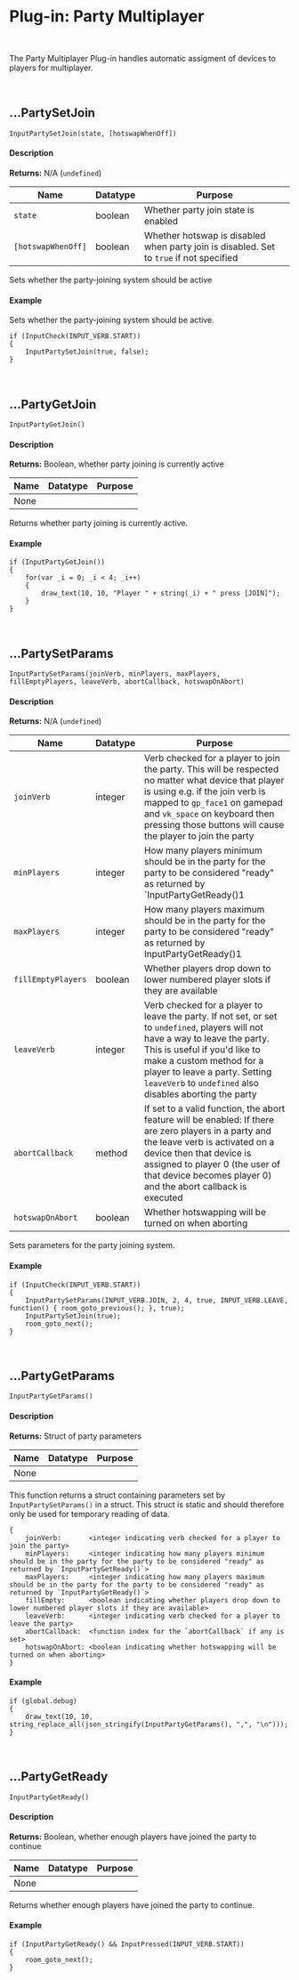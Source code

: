# Plug-in: Party Multiplayer

&nbsp;

The Party Multiplayer Plug-in handles automatic assigment of devices to players for multiplayer. 

&nbsp;

## …PartySetJoin

`InputPartySetJoin(state, [hotswapWhenOff])`

<!-- tabs:start -->

#### **Description**

**Returns:** N/A (`undefined`)

|Name               |Datatype |Purpose |
|-------------------|---------|--------|
|`state`            |boolean  |Whether party join state is enabled|
|`[hotswapWhenOff]` |boolean  |Whether hotswap is disabled when party join is disabled. Set to `true` if not specified|

Sets whether the party-joining system should be active

#### **Example**

 Sets whether the party-joining system should be active.

```gml
if (InputCheck(INPUT_VERB.START))
{
	InputPartySetJoin(true, false);
}
```
<!-- tabs:end -->

&nbsp;

## …PartyGetJoin

`InputPartyGetJoin()`

<!-- tabs:start -->

#### **Description**

**Returns:** Boolean, whether party joining is currently active

|Name|Datatype|Purpose|
|----|--------|-------|
|None|        |       |

Returns whether party joining is currently active.

#### **Example**

```gml
if (InputPartyGetJoin())
{
	for(var _i = 0; _i < 4; _i++)
	{
		draw_text(10, 10, "Player " + string(_i) + " press [JOIN]");
	}
}
```

<!-- tabs:end -->

&nbsp;

## …PartySetParams

`InputPartySetParams(joinVerb, minPlayers, maxPlayers, fillEmptyPlayers, leaveVerb, abortCallback, hotswapOnAbort)`

<!-- tabs:start -->

#### **Description**

**Returns:** N/A (`undefined`)

|Name               |Datatype |Purpose |
|-------------------|---------|--------|
|`joinVerb`         |integer  |Verb checked for a player to join the party. This will be respected no matter what device that player is using e.g. if the join verb is mapped to `gp_face1` on gamepad and `vk_space` on keyboard then pressing those buttons will cause the player to join the party|
|`minPlayers`       |integer  |How many players minimum should be in the party for the party to be considered "ready" as returned by `InputPartyGetReady()1|
|`maxPlayers`       |integer  |How many players maximum should be in the party for the party to be considered "ready" as returned by InputPartyGetReady()1|
|`fillEmptyPlayers` |boolean  |Whether players drop down to lower numbered player slots if they are available|
|`leaveVerb`        |integer  |Verb checked for a player to leave the party. If not set, or set to `undefined`, players will not have a way to leave the party. This is useful if you'd like to make a custom method for a player to leave a party. Setting `leaveVerb` to `undefined` also disables aborting the party|
|`abortCallback`    |method   |If set to a valid function, the abort feature will be enabled: If there are zero players in a party and the leave verb is activated on a device then that device is assigned to player 0 (the user of that device becomes player 0) and the abort callback is executed|
|`hotswapOnAbort`   |boolean  |Whether hotswapping will be turned on when aborting|

Sets parameters for the party joining system.

#### **Example**

```gml
if (InputCheck(INPUT_VERB.START))
{
	InputPartySetParams(INPUT_VERB.JOIN, 2, 4, true, INPUT_VERB.LEAVE, function() { room_goto_previous(); }, true);
	InputPartySetJoin(true);
	room_goto_next();
}
```
<!-- tabs:end -->

&nbsp;

## …PartyGetParams

`InputPartyGetParams()`

<!-- tabs:start -->

#### **Description**

**Returns:** Struct of party parameters

|Name|Datatype|Purpose|
|----|--------|-------|
|None|        |       |

This function returns a struct containing parameters set by `InputPartySetParams()` in a struct. This struct is static and should therefore only be used for temporary reading of data.

```
{
	joinVerb:       <integer indicating verb checked for a player to join the party>
	minPlayers:     <integer indicating how many players minimum should be in the party for the party to be considered "ready" as returned by `InputPartyGetReady()`>
	maxPlayers:     <integer indicating how many players maximum should be in the party for the party to be considered "ready" as returned by `InputPartyGetReady()`>
	fillEmpty:      <boolean indicating whether players drop down to lower numbered player slots if they are available>
	leaveVerb:      <integer indicating verb checked for a player to leave the party>
	abortCallback:  <function index for the `abortCallback` if any is set>
	hotswapOnAbort: <boolean indicating whether hotswapping will be turned on when aborting>
}
```

#### **Example**

```gml
if (global.debug)
{
	draw_text(10, 10, string_replace_all(json_stringify(InputPartyGetParams(), ",", "\n")));
}
```
<!-- tabs:end -->

&nbsp;

## …PartyGetReady

`InputPartyGetReady()`

<!-- tabs:start -->

#### **Description**

**Returns:** Boolean, whether enough players have joined the party to continue

|Name|Datatype|Purpose|
|----|--------|-------|
|None|        |       |

Returns whether enough players have joined the party to continue.

#### **Example**

```gml
if (InputPartyGetReady() && InputPressed(INPUT_VERB.START))
{
	room_goto_next();
}
```
<!-- tabs:end -->